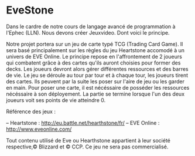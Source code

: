 EveStone
========

Dans le cardre de notre cours de langage avancé de programmation à l'Ephec (LLN).
Nous devons créer Jeuxvideo. Dont voici le principe.


Notre projet portera sur un jeu de carte typé TCG (Trading Card Game). Il sera basé 
principalement sur les règles du jeu Heartstone accomodé à un univers de EVE Online.
Le principe repose en l'affrontement de 2 joueurs qui combatent grâce à des cartes qu'ils 
auront choisies pour former des decks. Les joueurs devront alors gérer différentes ressources et des 
barres de vie.
Le jeu se déroule au tour par tour et à chaque tour, les joueurs tirent des cartes. Ils peuvent 
par la suite les poser sur l'aire de jeu ou les garder en main. Pour poser une carte, il est nécéssaire de 
posséder les ressources nécéssaire à son déployement. La partie se termine lorsque l'un des deux 
joueurs voit ses points de vie atteindre 0.

Référence des jeux : 

– Heartstone : http://eu.battle.net/hearthstone/fr/
– EVE Online : http://www.eveonline.com/

Tout contenu utilisé de Eve ou Hearthstone appartient à leur société respective,© Blizzard et © CCP. 
Ce jeu ne sera pas commercialisé.
